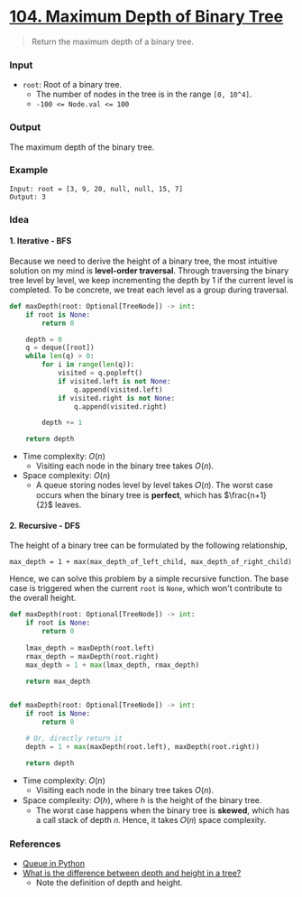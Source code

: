 # [104. Maximum Depth of Binary Tree](https://leetcode.com/problems/maximum-depth-of-binary-tree/)
> Return the maximum depth of a binary tree.
### Input
* `root`: Root of a binary tree.
	* The number of nodes in the tree is in the range `[0, 10^4]`.
	* `-100 <= Node.val <= 100`
### Output
The maximum depth of the binary tree.
### Example
```
Input: root = [3, 9, 20, null, null, 15, 7]
Output: 3
```
### Idea
#### 1. Iterative - BFS
Because we need to derive the height of a binary tree, the most intuitive solution on my mind is **level-order traversal**. Through traversing the binary tree level by level, we keep incrementing the depth by 1 if the current level is completed. To be concrete, we treat each level as a group during traversal.
```python
def maxDepth(root: Optional[TreeNode]) -> int:
    if root is None:
        return 0

    depth = 0
    q = deque([root])
    while len(q) > 0:
        for i in range(len(q)):
            visited = q.popleft()
            if visited.left is not None:
                q.append(visited.left)
            if visited.right is not None:
                q.append(visited.right)

        depth += 1

    return depth
```
* Time complexity: $O(n)$
	* Visiting each node in the binary tree takes $O(n)$.
* Space complexity: $O(n)$
	* A queue storing nodes level by level takes 𝑂(𝑛). The worst case occurs when the binary tree is **perfect**, which has $\frac{n+1}{2}$ leaves.
#### 2. Recursive - DFS
The height of a binary tree can be formulated by the following relationship,
```
max_depth = 1 + max(max_depth_of_left_child, max_depth_of_right_child)
```
Hence, we can solve this problem by a simple recursive function. The base case is triggered when the current `root` is `None`, which won't contribute to the overall height.
```python
def maxDepth(root: Optional[TreeNode]) -> int:
    if root is None:
        return 0
    
    lmax_depth = maxDepth(root.left)
    rmax_depth = maxDepth(root.right)
    max_depth = 1 + max(lmax_depth, rmax_depth)

    return max_depth


def maxDepth(root: Optional[TreeNode]) -> int:
    if root is None:
        return 0

    # Or, directly return it
    depth = 1 + max(maxDepth(root.left), maxDepth(root.right)) 

    return depth
```
* Time complexity: $O(n)$
	* Visiting each node in the binary tree takes $O(n)$.
* Space complexity: 𝑂(ℎ), where ℎ is the height of the binary tree.
	* The worst case happens when the binary tree is **skewed**, which has a call stack of depth 𝑛. Hence, it takes 𝑂(𝑛) space complexity.
### References
* [Queue in Python](https://www.geeksforgeeks.org/queue-in-python/)
* [What is the difference between depth and height in a tree?](https://stackoverflow.com/questions/2603692/what-is-the-difference-between-depth-and-height-in-a-tree)
	* Note the definition of depth and height.